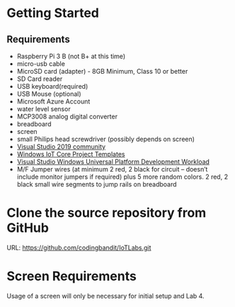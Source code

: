 # Getting Started
## Requirements
* Raspberry Pi 3 B (not B+ at this time)
* micro-usb cable
* MicroSD card (adapter) - 8GB Minimum, Class 10 or better
* SD Card reader
* USB keyboard(required) 
* USB Mouse (optional) 
* Microsoft Azure Account 
* water level sensor 
* MCP3008 analog digital converter 
* breadboard 
* screen
* small Philips head screwdriver (possibly depends on screen) 
* [Visual Studio 2019 community](https://visualstudio.microsoft.com/vs/community/)
* [Windows IoT Core Project Templates](https://marketplace.visualstudio.com/items?itemName=MicrosoftIoT.WindowsIoTCoreProjectTemplatesforVS15)
* [Visual Studio Windows Universal Platform Development Workload](https://docs.microsoft.com/en-us/visualstudio/install/modify-visual-studio?view=vs-2019)
* M/F Jumper wires (at minimum 2 red, 2 black for circuit – doesn’t include monitor jumpers if required) plus 5 more random colors. 2 red, 2 black small wire segments to jump rails on breadboard

# Clone the source repository from GitHub
URL: https://github.com/codingbandit/IoTLabs.git

# Screen Requirements
Usage of a screen will only be necessary for initial setup and Lab 4.

